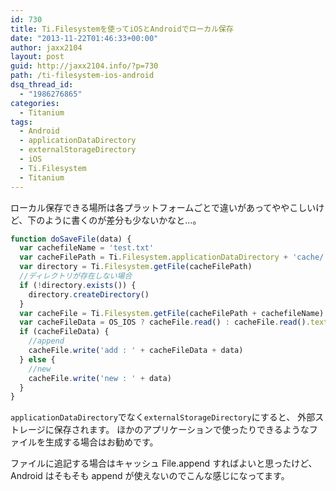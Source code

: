 ```yaml
---
id: 730
title: Ti.Filesystemを使ってiOSとAndroidでローカル保存
date: "2013-11-22T01:46:33+00:00"
author: jaxx2104
layout: post
guid: http://jaxx2104.info/?p=730
path: /ti-filesystem-ios-android
dsq_thread_id:
  - "1986276865"
categories:
  - Titanium
tags:
  - Android
  - applicationDataDirectory
  - externalStorageDirectory
  - iOS
  - Ti.Filesystem
  - Titanium
---
```


ローカル保存できる場所は各プラットフォームごとで違いがあってややこしいけど、下のように書くのが差分も少ないかなと…。

```js
function doSaveFile(data) {
  var cachefileName = 'test.txt'
  var cacheFilePath = Ti.Filesystem.applicationDataDirectory + 'cache/'
  var directory = Ti.Filesystem.getFile(cacheFilePath)
  //ディレクトリが存在しない場合
  if (!directory.exists()) {
    directory.createDirectory()
  }
  var cacheFile = Ti.Filesystem.getFile(cacheFilePath + cachefileName)
  var cacheFileData = OS_IOS ? cacheFile.read() : cacheFile.read().text
  if (cacheFileData) {
    //append
    cacheFile.write('add : ' + cacheFileData + data)
  } else {
    //new
    cacheFile.write('new : ' + data)
  }
}
```

`applicationDataDirectory`でなく`externalStorageDirectory`にすると、
外部ストレージに保存されます。
ほかのアプリケーションで使ったりできるようなファイルを生成する場合はお勧めです。

ファイルに追記する場合はキャッシュ File.append すればよいと思ったけど、Android はそもそも append が使えないのでこんな感じになってます。
